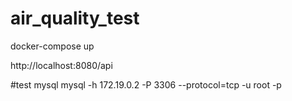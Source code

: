 # air_quality_test

docker-compose up 

http://localhost:8080/api

#test mysql
mysql -h 172.19.0.2 -P 3306 --protocol=tcp -u root -p

